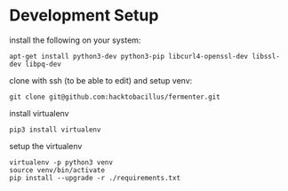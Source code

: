 Development Setup
=================
install the following on your system:
```
apt-get install python3-dev python3-pip libcurl4-openssl-dev libssl-dev libpq-dev
```

clone with ssh (to be able to edit) and setup venv:
```
git clone git@github.com:hacktobacillus/fermenter.git
```

install virtualenv
```
pip3 install virtualenv
```

setup the virtualenv
```
virtualenv -p python3 venv
source venv/bin/activate
pip install --upgrade -r ./requirements.txt
```


